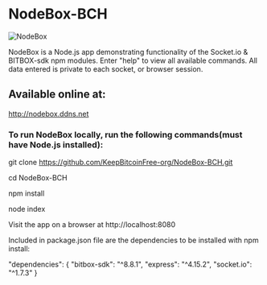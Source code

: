 # NodeBox-BCH

![NodeBox](https://keepbitcoinfree.org/wp-content/uploads/2019/11/NodeBox-logo.png)

NodeBox is a Node.js app demonstrating functionality of the Socket.io & BITBOX-sdk npm modules. Enter "help" to view all available commands. All data entered is private to each socket, or browser session.

## Available online at:
http://nodebox.ddns.net

### To run NodeBox locally, run the following commands(must have Node.js installed):

git clone https://github.com/KeepBitcoinFree-org/NodeBox-BCH.git

cd NodeBox-BCH

npm install

node index

Visit the app on a browser at http://localhost:8080

Included in package.json file are the dependencies to be installed with npm install:

  "dependencies": {
    "bitbox-sdk": "^8.8.1",
    "express": "^4.15.2",
    "socket.io": "^1.7.3" 
  }
